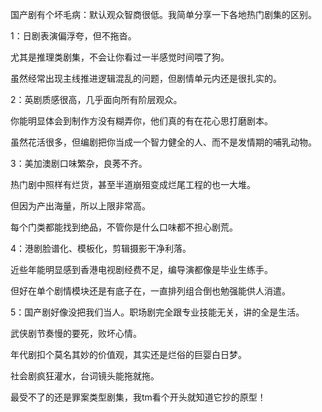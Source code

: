 国产剧有个坏毛病：默认观众智商很低。我简单分享一下各地热门剧集的区别。

1：日剧表演偏浮夸，但不拖沓。

尤其是推理类剧集，不会让你看过一半感觉时间喂了狗。

虽然经常出现主线推进逻辑混乱的问题，但剧情单元内还是很扎实的。

2：英剧质感很高，几乎面向所有阶层观众。

你能明显体会到制作方没有糊弄你，他们真的有在花心思打磨剧本。

虽然花活很多，但编剧把你当成一个智力健全的人、而不是发情期的哺乳动物。

3：美加澳剧口味繁杂，良莠不齐。

热门剧中照样有烂货，甚至半道崩殂变成烂尾工程的也一大堆。

但因为产出海量，所以上限非常高。

每个门类都能找到绝品，不管你是什么口味都不担心剧荒。

4：港剧脸谱化、模板化，剪辑摄影干净利落。

近些年能明显感到香港电视剧经费不足，编导演都像是毕业生练手。

但好在单个剧情模块还是有底子在，一直排列组合倒也勉强能供人消遣。

5：国产剧好像没把我们当人。职场剧完全跟专业技能无关，讲的全是生活。

武侠剧节奏慢的要死，败坏心情。

年代剧扣个莫名其妙的价值观，其实还是烂俗的巨婴白日梦。

社会剧疯狂灌水，台词镜头能拖就拖。

最受不了的还是罪案类型剧集，我tm看个开头就知道它抄的原型！
